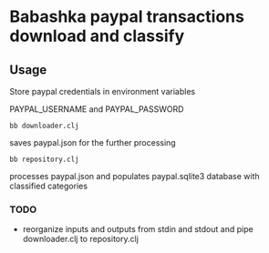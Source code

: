 # Babashka paypal transactions download and classify

## Usage
Store paypal credentials in environment variables

PAYPAL_USERNAME and PAYPAL_PASSWORD

```shell
bb downloader.clj
```

saves paypal.json for the further processing

```shell
bb repository.clj
```

processes paypal.json and populates paypal.sqlite3 database with classified categories


### TODO

- reorganize inputs and outputs from stdin and stdout and pipe downloader.clj to repository.clj

